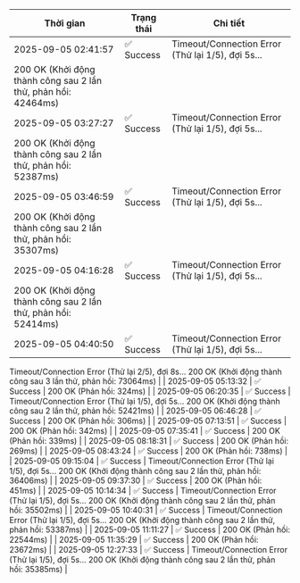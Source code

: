 | Thời gian | Trạng thái | Chi tiết |
|---|---|---|
| 2025-09-05 02:41:57 | ✅ Success | Timeout/Connection Error (Thử lại 1/5), đợi 5s...
200 OK (Khởi động thành công sau 2 lần thử, phản hồi: 42464ms) |
| 2025-09-05 03:27:27 | ✅ Success | Timeout/Connection Error (Thử lại 1/5), đợi 5s...
200 OK (Khởi động thành công sau 2 lần thử, phản hồi: 52387ms) |
| 2025-09-05 03:46:59 | ✅ Success | Timeout/Connection Error (Thử lại 1/5), đợi 5s...
200 OK (Khởi động thành công sau 2 lần thử, phản hồi: 35307ms) |
| 2025-09-05 04:16:28 | ✅ Success | Timeout/Connection Error (Thử lại 1/5), đợi 5s...
200 OK (Khởi động thành công sau 2 lần thử, phản hồi: 52414ms) |
| 2025-09-05 04:40:50 | ✅ Success | Timeout/Connection Error (Thử lại 1/5), đợi 5s...
Timeout/Connection Error (Thử lại 2/5), đợi 8s...
200 OK (Khởi động thành công sau 3 lần thử, phản hồi: 73064ms) |
| 2025-09-05 05:13:32 | ✅ Success | 200 OK (Phản hồi: 324ms) |
| 2025-09-05 06:20:35 | ✅ Success | Timeout/Connection Error (Thử lại 1/5), đợi 5s...
200 OK (Khởi động thành công sau 2 lần thử, phản hồi: 52421ms) |
| 2025-09-05 06:46:28 | ✅ Success | 200 OK (Phản hồi: 306ms) |
| 2025-09-05 07:13:51 | ✅ Success | 200 OK (Phản hồi: 342ms) |
| 2025-09-05 07:35:41 | ✅ Success | 200 OK (Phản hồi: 339ms) |
| 2025-09-05 08:18:31 | ✅ Success | 200 OK (Phản hồi: 269ms) |
| 2025-09-05 08:43:24 | ✅ Success | 200 OK (Phản hồi: 738ms) |
| 2025-09-05 09:15:04 | ✅ Success | Timeout/Connection Error (Thử lại 1/5), đợi 5s...
200 OK (Khởi động thành công sau 2 lần thử, phản hồi: 36406ms) |
| 2025-09-05 09:37:30 | ✅ Success | 200 OK (Phản hồi: 451ms) |
| 2025-09-05 10:14:34 | ✅ Success | Timeout/Connection Error (Thử lại 1/5), đợi 5s...
200 OK (Khởi động thành công sau 2 lần thử, phản hồi: 35502ms) |
| 2025-09-05 10:40:31 | ✅ Success | Timeout/Connection Error (Thử lại 1/5), đợi 5s...
200 OK (Khởi động thành công sau 2 lần thử, phản hồi: 53387ms) |
| 2025-09-05 11:11:27 | ✅ Success | 200 OK (Phản hồi: 22544ms) |
| 2025-09-05 11:35:29 | ✅ Success | 200 OK (Phản hồi: 23672ms) |
| 2025-09-05 12:27:33 | ✅ Success | Timeout/Connection Error (Thử lại 1/5), đợi 5s...
200 OK (Khởi động thành công sau 2 lần thử, phản hồi: 35385ms) |
